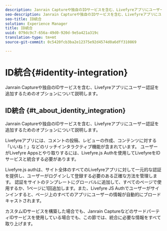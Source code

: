 ```yaml
---
description: Janrain Captureや独自のIDサービスを含む、Livefyreアプリにユーザー認証を追加するためのオプションについて説明します。
seo-description: Janrain Captureや独自のIDサービスを含む、Livefyreアプリにユーザー認証を追加するためのオプションについて説明します。
seo-title: ID統合
solution: Experience Manager
title: ID統合
uuid: 079dc9c7-656a-49d0-920d-9e5a421a319c
translation-type: tm+mt
source-git-commit: 0c5420fcb3ba2e12375e92d4574d0a6dff310869

---
```



# ID統合{#identity-integration}

Janrain Captureや独自のIDサービスを含む、Livefyreアプリにユーザー認証を追加するためのオプションについて説明します。

## ID統合 {#t_about_identity_integration}

Janrain Captureや独自のIDサービスを含む、Livefyreアプリにユーザー認証を追加するためのオプションについて説明します。

Livefyreアプリには、コメントの投稿、レビューの作成、コンテンツに対する「いいね！」などのリッチインタラクティブ機能が含まれています。 ユーザーがLivefyre Appsとやり取りするには、Livefyre.js Authを使用してLivefyreをIDサービスと統合する必要があります。

Livefyre.js authは、サイト全体のすべてのLivefyreアプリに対して一元的な認証を提供し、ユーザーがログインして登録する必要のある正確な方法を管理します。 認証をサイトのテンプレートにグローバルに追加して、すべてのページで使用するか、1ページに1回追加します。また、Livefyre JS Authでユーザーがサインインすると、ページ上のすべてのアプリにユーザーの情報が自動的にブロードキャストされます。

カスタムIDサービスを構築した場合でも、Janrain CaptureなどのサードパーティIDサービスを使用している場合でも、この節では、統合に必要な情報をすべて取り上げます。
